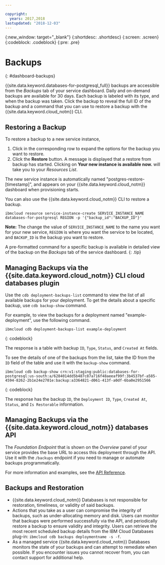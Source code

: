 ```yaml
---

copyright:
  years: 2017,2018
lastupdated: "2018-12-03"
---
```


{:new_window: target="_blank"}
{:shortdesc: .shortdesc}
{:screen: .screen}
{:codeblock: .codeblock}
{:pre: .pre}

# Backups
{: #dashboard-backups}

{{site.data.keyword.databases-for-postgresql_full}} backups are accessible from the _Backups_ tab of your service dashboard. Daily and on-demand backups are available for 30 days. Each backup is labeled with its type, and when the backup was taken. Click the backup to reveal the full ID of the backup and a command that you can use to restore a backup with the {{site.data.keyword.cloud_notm}} CLI.

## Restoring a Backup

To restore a backup to a new service instance,

1. Click in the corresponding row to expand the options for the backup you want to restore.
2. Click the **Restore** button.  A message is displayed that a restore from backup has started. Clicking on **Your new instance is available now.** will take you to your _Resources List_.

The new service instance is automatically named "postgres-restore-[timestamp]", and appears on your {{site.data.keyword.cloud_notm}} dashboard when provisioning starts.

You can also use the {{site.data.keyword.cloud_notm}} CLI to restore a backup.

```
ibmcloud resource service-instance-create SERVICE_INSTANCE_NAME databases-for-postgresql REGION -p '{"backup_id":"BACKUP_ID"}'
```

**Note:** The change the value of `SERVICE_INSTANCE_NAME` to the name you want for your new service, `REGION` is where you want the service to be located, and `BACKUP_ID` is the backup you want to restore.

A pre-formatted command for a specific backup is available in detailed view of the backup on the _Backups_ tab of the service dashboard.
{: .tip}

## Managing Backups via the {{site.data.keyword.cloud_notm}} CLI cloud databases plugin

Use the `cdb deployment-backups-list` command to view the list of all available backups for your deployment. To get the details about a specific backup, use `cdb backup-show` command.

For example, to view the backups for a deployment named "example-deployment", use the following command.

```
ibmcloud cdb deployment-backups-list example-deployment
```
{: codeblock}

The response is a table with backup `ID`, `Type`, `Status`, and `Created At` fields.

To see the details of one of the backups from the list, take the ID from the `ID` field of the table and use it with the `backup-show` command.

```
ibmcloud cdb backup-show crn:v1:staging:public:databases-for-postgresql:us-south:a/6284014dd5b487c87a716f48aeeaf99f:3b4537bf-a585-4594-8262-2b1e24e2701e:backup:a3364821-d061-413f-a0df-6ba0e2951566
```
{: codeblock}

The response has the backup `ID`, the `Deployment ID`, `Type`, `Created At`, `Status`, and `Is Restorable` information.

## Managing Backups via the {{site.data.keyword.cloud_notm}} databases API

The _Foundation Endpoint_ that is shown on the _Overview_ panel of your service provides the base URL to access this deployment through the API. Use it with the `/backups` endpoint if you need to manage or automate backups programmatically.

For more information and examples, see the [API Reference](https://{DomainName}/apidocs/cloud-databases-api#get-information-about-a-backup).

## Backups and Restoration

* {{site.data.keyword.cloud_notm}} Databases is not responsible for restoration, timeliness, or validity of said backups.
* Actions that you take as a user can compromise the integrity of backups, such as under-allocating memory and disk. Users can monitor that backups were performed successfully via the API, and periodically restore a backup to ensure validity and integrity. Users can retrieve the most recent scheduled backup details from the IBM Cloud Databases plug-in: `ibmcloud cdb backups deploymentname -s -f`.
* As a managed service {{site.data.keyword.cloud_notm}} Databases monitors the state of your backups and can attempt to remediate when possible. If you encounter issues you cannot recover from, you can contact support for additional help.
